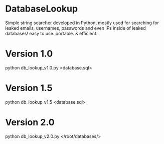 # DatabaseLookup
Simple string searcher developed in Python, mostly used for searching for leaked emails, usernames, passwords and even IPs inside of leaked databases! easy to use. portable. & efficient.
# Version 1.0
python db_lookup_v1.0.py <database.sql>
# 
# Version 1.5
python db_lookup_v1.5 <database.sql> <string>
#
# Version 2.0
python db_lookup_v2.0.py </root/databases/> <string> 
